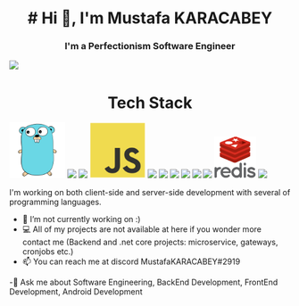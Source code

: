 <h1 align="center"># Hi 👋, I'm Mustafa KARACABEY </h1>

<h3 align="center">
I'm a  Perfectionism Software Engineer
</h3>

![](https://komarev.com/ghpvc/?username=Mustafa-Karacabey&color=green&style=plastic)

<h1 align="center"> Tech Stack</h1>
<div float="left">
  <img src="https://raw.githubusercontent.com/devicons/devicon/master/icons/go/go-original.svg" width="100">
  <img src="https://upload.wikimedia.org/wikipedia/commons/e/ee/.NET_Core_Logo.svg" width="100">
  <img src="https://upload.wikimedia.org/wikipedia/commons/6/61/L%C3%ADnea_C_%28SBASE%29_bullet.svg" width="100">
  <img src="https://raw.githubusercontent.com/devicons/devicon/master/icons/javascript/javascript-original.svg" width="100">
      <img src="https://upload.wikimedia.org/wikipedia/commons/0/06/Kotlin_Icon.svg" width="100">
  <img src="https://camo.githubusercontent.com/e2046333bbd304d658f954a536f663f793365a2b2d1f687a6559faa9491c7cc0/68747470733a2f2f7777772e766563746f726c6f676f2e7a6f6e652f6c6f676f732f6b756265726e657465732f6b756265726e657465732d69636f6e2e737667" width="100">
  <img src="https://upload.wikimedia.org/wikipedia/commons/9/95/Vue.js_Logo_2.svg" width="100">
  <img src="https://upload.wikimedia.org/wikipedia/commons/2/29/Postgresql_elephant.svg" width="100">

   <img src="https://camo.githubusercontent.com/926c8518051d2fb0f50b237486fb2329df734df8a67c507a2fd85d218f3fc7de/68747470733a2f2f7777772e766563746f726c6f676f2e7a6f6e652f6c6f676f732f646f636b65722f646f636b65722d617232312e737667" width="200">
       <img src="https://camo.githubusercontent.com/0457b39c9f03fe70813597429df2869686b448edc928136be4f3e8526bd1f988/68747470733a2f2f7777772e766563746f726c6f676f2e7a6f6e652f6c6f676f732f7261626269746d712f7261626269746d712d617232312e737667" width="200">
   <img src="https://raw.githubusercontent.com/devicons/devicon/master/icons/redis/redis-original-wordmark.svg" width="75">
   <img src="https://upload.wikimedia.org/wikipedia/commons/9/93/MongoDB_Logo.svg" width="250">

   

</div>

I'm working on both client-side and server-side development with several of programming languages.


- 🔭 I’m not currently working on :)
- 💻 All of my projects are not  available at here if you wonder more contact me (Backend and .net core projects: microservice, gateways, cronjobs etc.)
- 📫 You can reach me at discord MustafaKARACABEY#2919

-💬 Ask me about Software Engineering, BackEnd Development, FrontEnd Development, Android Development


<!---
Mustafa-Karacabey/Mustafa-Karacabey is a ✨ special ✨ repository because its `README.md` (this file) appears on your GitHub profile.
You can click the Preview link to take a look at your changes.
--->
